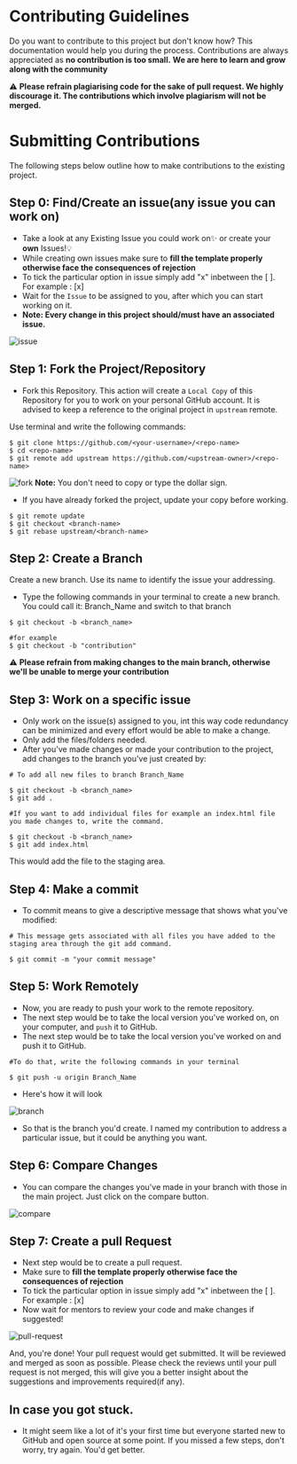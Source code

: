 # Contributing Guidelines

Do you want to contribute to this project but don't know how?
This documentation would help you during the process.
Contributions are always appreciated as **no contribution is too small.**
**We are here to learn and grow along with the community**

:warning: **Please refrain plagiarising code for the sake of pull request. We highly discourage it. The contributions which involve plagiarism will not be merged.**

# Submitting Contributions

The following steps below outline how to make contributions to the existing project.

## Step 0: Find/Create an issue(any issue you can work on)

-   Take a look at any Existing Issue you could work on✨ or create your **own** Issues!💡
-   While creating own issues make sure to **fill the template properly otherwise face the consequences of rejection**
-   To tick the particular option in issue simply add "x" inbetween the [ ]. For example : [x]
-   Wait for the `Issue` to be assigned to you, after which you can start working on it.
-   **Note: Every change in this project should/must have an associated issue.**

![issue](screenshots/issue.jpg)

## Step 1: Fork the Project/Repository

-   Fork this Repository. This action will create a `Local Copy` of this Repository for you to work on your personal GitHub account. It is advised to keep a reference to the original project in `upstream` remote.

Use terminal and write the following commands:

```
$ git clone https://github.com/<your-username>/<repo-name>
$ cd <repo-name>
$ git remote add upstream https://github.com/<upstream-owner>/<repo-name>
```

![fork](screenshots/fork.jpg)
**Note:** You don't need to copy or type the dollar sign.

-   If you have already forked the project, update your copy before working.

```
$ git remote update
$ git checkout <branch-name>
$ git rebase upstream/<branch-name>
```

## Step 2: Create a Branch

Create a new branch. Use its name to identify the issue your addressing.

-   Type the following commands in your terminal to create a new branch. You could call it: Branch_Name and switch to that branch

```
$ git checkout -b <branch_name>

#for example
$ git checkout -b "contribution"
```

:warning: **Please refrain from making changes to the main branch, otherwise we'll be unable to merge your contribution**

## Step 3: Work on a specific issue

-   Only work on the issue(s) assigned to you, int this way code redundancy can be minimized and every effort would be able to make a change.
-   Only add the files/folders needed.
-   After you've made changes or made your contribution to the project, add changes to the branch you've just created by:

```
# To add all new files to branch Branch_Name

$ git checkout -b <branch_name>
$ git add .

#If you want to add individual files for example an index.html file you made changes to, write the command.

$ git checkout -b <branch_name>
$ git add index.html
```

This would add the file to the staging area.

## Step 4: Make a commit

-   To commit means to give a descriptive message that shows what you've modified:

```
# This message gets associated with all files you have added to the staging area through the git add command.

$ git commit -m "your commit message"
```

## Step 5: Work Remotely

-   Now, you are ready to push your work to the remote repository.
-   The next step would be to take the local version you've worked on, on your computer, and `push` it to GitHub.
-   The next step would be to take the local version you've worked on and push it to GitHub.

```
#To do that, write the following commands in your terminal

$ git push -u origin Branch_Name
```

-   Here's how it will look

![branch](screenshots/branch.jpg)

-   So that is the branch you'd create. I named my contribution to address a particular issue, but it could be anything you want.

## Step 6: Compare Changes

-   You can compare the changes you've made in your branch with those in the main project. Just click on the compare button.

![compare](screenshots/compare-changes.jpg)

## Step 7: Create a pull Request

-   Next step would be to create a pull request. 
-   Make sure to **fill the template properly otherwise face the consequences of rejection**
-   To tick the particular option in issue simply add "x" inbetween the [ ]. For example : [x]
-   Now wait for mentors to review your code and make changes if suggested!

![pull-request](screenshots/pull-request.jpg)

And, you're done! Your pull request would get submitted.
It will be reviewed and merged as soon as possible.
Please check the reviews until your pull request is not merged, this will give you a better insight about the suggestions and improvements required(if any).

## In case you got stuck.

-   It might seem like a lot of it's your first time but everyone started new to GitHub and open source at some point. If you missed a few steps, don't worry, try again. You'd get better.
